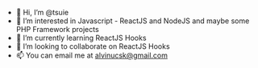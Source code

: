 - 👋 Hi, I’m @tsuie
- 👀 I’m interested in Javascript - ReactJS and NodeJS and maybe some PHP Framework projects
- 🌱 I’m currently learning ReactJS Hooks
- 💞️ I’m looking to collaborate on ReactJS Hooks
- 📫 You can email me at alvinucsk@gmail.com

<!---
tsuie/tsuie is a ✨ special ✨ repository because its `README.md` (this file) appears on your GitHub profile.
You can click the Preview link to take a look at your changes.
--->
